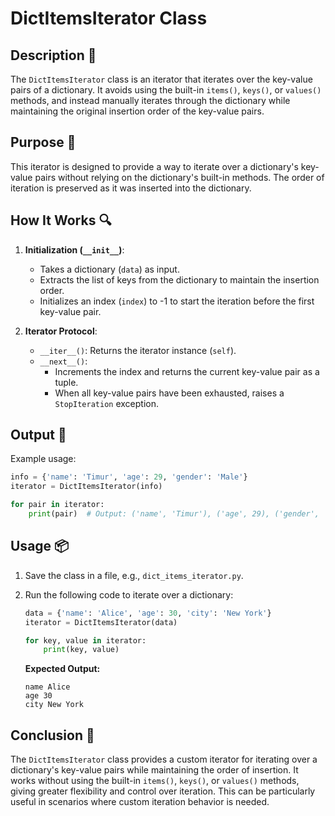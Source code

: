 # DictItemsIterator Class

## Description 📝

The `DictItemsIterator` class is an iterator that iterates over the key-value pairs of a dictionary.
It avoids using the built-in `items()`, `keys()`, or `values()` methods, and instead manually iterates through the dictionary while maintaining the original insertion order of the key-value pairs.

## Purpose 🎯

This iterator is designed to provide a way to iterate over a dictionary's key-value pairs without relying on the dictionary's built-in methods.
The order of iteration is preserved as it was inserted into the dictionary.

## How It Works 🔍

1. **Initialization (`__init__`)**:

    - Takes a dictionary (`data`) as input.
    - Extracts the list of keys from the dictionary to maintain the insertion order.
    - Initializes an index (`index`) to -1 to start the iteration before the first key-value pair.

2. **Iterator Protocol**:
    - `__iter__()`: Returns the iterator instance (`self`).
    - `__next__()`:
        - Increments the index and returns the current key-value pair as a tuple.
        - When all key-value pairs have been exhausted, raises a `StopIteration` exception.

## Output 📜

Example usage:

```python
info = {'name': 'Timur', 'age': 29, 'gender': 'Male'}
iterator = DictItemsIterator(info)

for pair in iterator:
    print(pair)  # Output: ('name', 'Timur'), ('age', 29), ('gender', 'Male')
```

## Usage 📦

1. Save the class in a file, e.g., `dict_items_iterator.py`.
2. Run the following code to iterate over a dictionary:

    ```python
    data = {'name': 'Alice', 'age': 30, 'city': 'New York'}
    iterator = DictItemsIterator(data)

    for key, value in iterator:
        print(key, value)
    ```

    **Expected Output:**

    ```
    name Alice
    age 30
    city New York
    ```

## Conclusion 🚀

The `DictItemsIterator` class provides a custom iterator for iterating over a dictionary's key-value pairs while maintaining the order of insertion.
It works without using the built-in `items()`, `keys()`, or `values()` methods, giving greater flexibility and control over iteration.
This can be particularly useful in scenarios where custom iteration behavior is needed.

